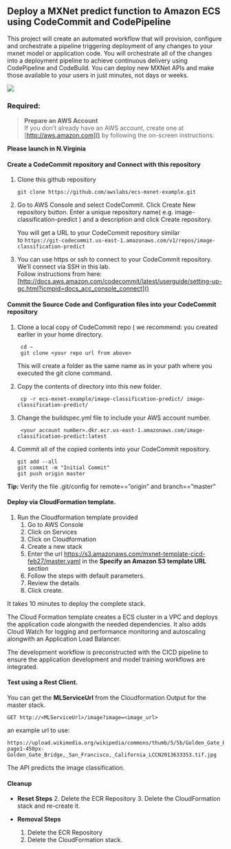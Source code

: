 ## Deploy a MXNet predict function to Amazon ECS using CodeCommit and CodePipeline

This project will create an automated workflow that will provision, configure and orchestrate a pipeline triggering deployment of any changes to your mxnet model or application code. You will orchestrate all of the changes into a deployment pipeline to achieve continuous delivery using CodePipeline and CodeBuild. You can deploy new MXNet APIs and make those available to your users in just minutes, not days or weeks.

![](https://s3.amazonaws.com/mxnet-template-cicd-feb27/ecs-ml.png)


### Required:

> **Prepare an AWS Account**  
> If you don’t already have an AWS account, create one at [http://aws.amazon.com]() by following the on-screen instructions.

**Please launch in N.Virginia** 

#### Create a CodeCommit repository and Connect with this repository

1.	Clone this github repository 
		
		git clone https://github.com/awslabs/ecs-mxnet-example.git

2.	Go to AWS Console and select CodeCommit. Click Create New repository button. Enter a unique repository name( e.g. image-classification-predict ) and a description and click Create repository. 

	You will get a URL to your CodeCommit repository similar to `https://git-codecommit.us-east-1.amazonaws.com/v1/repos/image-classification-predict
`
3.	You can use https or ssh to connect to your CodeCommit repository. We’ll connect via SSH in this lab.  
Follow instructions from here: [http://docs.aws.amazon.com/codecommit/latest/userguide/setting-up-gc.html?icmpid=docs_acc_console_connect]()
 
#### Commit the Source Code and Configuration files into your CodeCommit repository
1. Clone a local copy of CodeCommit repo ( we recommend:  you created earlier in your home directory.

		cd ~
		git clone <your repo url from above> 
	
	This will create a folder as the same name as in your path where you executed the git clone command.

1. Copy the contents of <image-classification-predict >directory into this new folder.
		
		cp -r ecs-mxnet-example/image-classification-predict/ image-classification-predict/
	   	    
1. Change the buildspec.yml file to include your AWS account number.

 		<your account number>.dkr.ecr.us-east-1.amazonaws.com/image-classification-predict:latest
   
2.	Commit all of the copied contents into your CodeCommit repository.

	    git add --all
	    git commit -m "Initial Commit"
	    git push origin master  
    
**Tip:** Verify the file .git/config for remote==”origin” and branch==”master”

#### Deploy via CloudFormation template.

1.	Run the Cloudformation template provided
	1. 	Go to AWS Console
	1. 	Click on Services
	1. 	Click on Cloudformation
	1. 	Create a new stack
	1. 	Enter the url <https://s3.amazonaws.com/mxnet-template-cicd-feb27/master.yaml> in the **Specify an Amazon S3 template URL** section
	1. 	Follow the steps with default parameters.
	1. 	Review the details
	1. 	Click create.
	
It takes 10 minutes to deploy the complete stack.

The Cloud Formation template creates a ECS cluster in a VPC and deploys the application code alongwith the needed dependencies. It also adds Cloud Watch for logging and performance monitoring and autoscaling alongwith an Application Load Balancer.

The development workflow is preconstructed with the CICD pipeline to ensure the application development and model training workflows are integrated.

#### Test using a Rest Client.

You can get the **MLServiceUrl** from the Cloudformation Output for the master stack.

	GET http://<MLServiceUrl>/image?image=<image_url>

an example url to use: 

	https://upload.wikimedia.org/wikipedia/commons/thumb/5/5b/Golden_Gate_Bridge,_San_Francisco,_California_LCCN2013633353.tif/lossy-page1-450px-Golden_Gate_Bridge,_San_Francisco,_California_LCCN2013633353.tif.jpg

The API predicts the image classification.

#### Cleanup

* **Reset Steps**
	2.  Delete the ECR Repository
	3.	Delete the CloudFormation stack and re-create it.

* **Removal Steps**
	1.	Delete the ECR Repository
	2.	Delete the CloudFormation stack.
